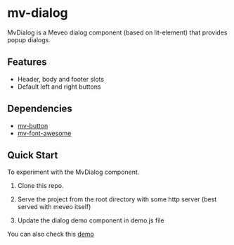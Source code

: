 # mv-dialog

 MvDialog is a Meveo dialog component (based on lit-element) that provides popup dialogs.

## Features
* Header, body and footer slots
* Default left and right buttons

## Dependencies
* [mv-button](https://github.com/meveo-frontend/mv-button)
* [mv-font-awesome](https://github.com/meveo-frontend/mv-font-awesome)

## Quick Start

To experiment with the MvDialog component.   

1. Clone this repo.

2. Serve the project from the root directory with some http server (best served with meveo itself) 

3. Update the dialog demo component in demo.js file     


You can also check this [demo](https://manaty.net/mv-dialog/)
